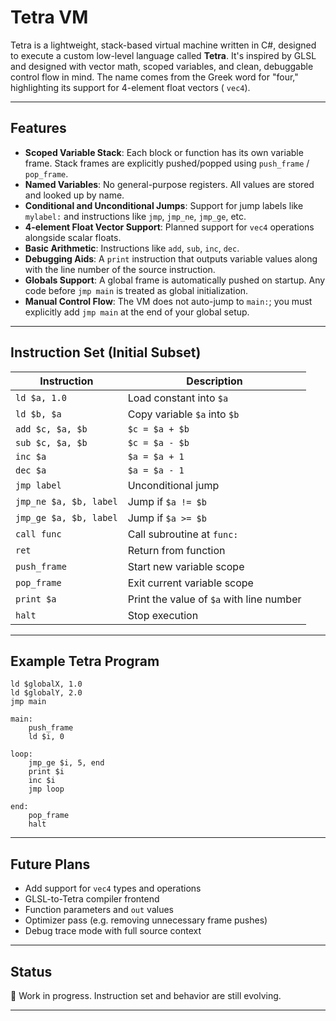 # Tetra VM

Tetra is a lightweight, stack-based virtual machine written in C#, designed to execute a custom low-level language
called **Tetra**. It's inspired by GLSL and designed with vector math, scoped variables, and clean, debuggable control
flow in mind. The name comes from the Greek word for "four," highlighting its support for 4-element float vectors (
`vec4`).

---

## Features

- **Scoped Variable Stack**: Each block or function has its own variable frame. Stack frames are explicitly
  pushed/popped using `push_frame` / `pop_frame`.
- **Named Variables**: No general-purpose registers. All values are stored and looked up by name.
- **Conditional and Unconditional Jumps**: Support for jump labels like `mylabel:` and instructions like `jmp`,
  `jmp_ne`, `jmp_ge`, etc.
- **4-element Float Vector Support**: Planned support for `vec4` operations alongside scalar floats.
- **Basic Arithmetic**: Instructions like `add`, `sub`, `inc`, `dec`.
- **Debugging Aids**: A `print` instruction that outputs variable values along with the line number of the source
  instruction.
- **Globals Support**: A global frame is automatically pushed on startup. Any code before `jmp main` is treated as
  global initialization.
- **Manual Control Flow**: The VM does not auto-jump to `main:`; you must explicitly add `jmp main` at the end of your
  global setup.

---

## Instruction Set (Initial Subset)

| Instruction     | Description |
|-----------------|-------------|
| `ld $a, 1.0`     | Load constant into `$a` |
| `ld $b, $a`      | Copy variable `$a` into `$b` |
| `add $c, $a, $b` | `$c = $a + $b` |
| `sub $c, $a, $b` | `$c = $a - $b` |
| `inc $a`         | `$a = $a + 1` |
| `dec $a`         | `$a = $a - 1` |
| `jmp label`      | Unconditional jump |
| `jmp_ne $a, $b, label` | Jump if `$a != $b` |
| `jmp_ge $a, $b, label` | Jump if `$a >= $b` |
| `call func`      | Call subroutine at `func:` |
| `ret`            | Return from function |
| `push_frame`     | Start new variable scope |
| `pop_frame`      | Exit current variable scope |
| `print $a`       | Print the value of `$a` with line number |
| `halt`           | Stop execution |

---

## Example Tetra Program

```tetra
ld $globalX, 1.0
ld $globalY, 2.0
jmp main

main:
    push_frame
    ld $i, 0

loop:
    jmp_ge $i, 5, end
    print $i
    inc $i
    jmp loop

end:
    pop_frame
    halt
```

---

## Future Plans

- Add support for `vec4` types and operations
- GLSL-to-Tetra compiler frontend
- Function parameters and `out` values
- Optimizer pass (e.g. removing unnecessary frame pushes)
- Debug trace mode with full source context

---

## Status

🚧 Work in progress. Instruction set and behavior are still evolving.

---